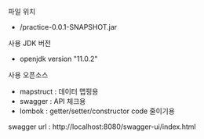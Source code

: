 파일 위치
- /practice-0.0.1-SNAPSHOT.jar

사용 JDK 버전
- openjdk version "11.0.2"

사용 오픈소스
- mapstruct : 데이터 맵핑용
- swagger : API 체크용
- lombok : getter/setter/constructor code 줄이기용

swagger url : http://localhost:8080/swagger-ui/index.html